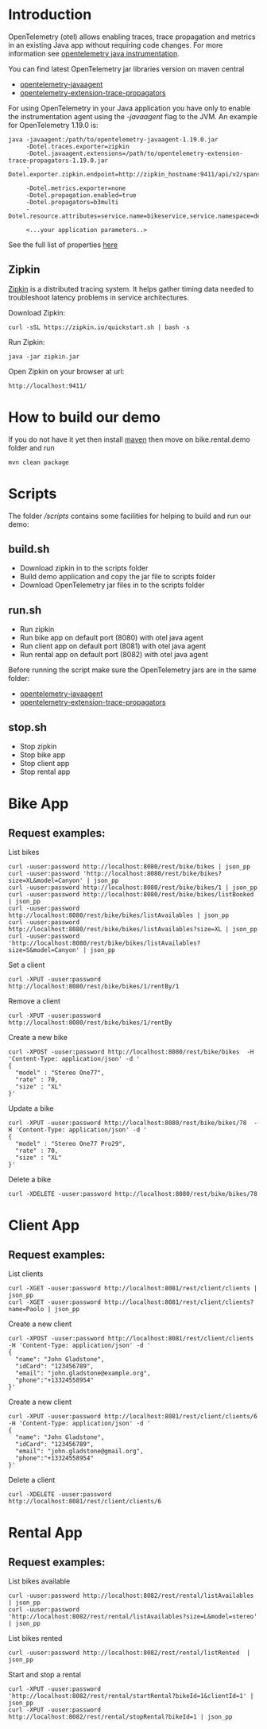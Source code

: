 
# Introduction

OpenTelemetry (otel) allows enabling traces, trace propagation and metrics in an existing Java app without requiring code changes. For more information see [opentelemetry java instrumentation](https://github.com/open-telemetry/opentelemetry-java-instrumentation).

You can find latest OpenTelemetry jar libraries version on maven central

- [opentelemetry-javaagent](https://mvnrepository.com/artifact/io.opentelemetry.javaagent/opentelemetry-javaagent)
- [opentelemetry-extension-trace-propagators](https://mvnrepository.com/artifact/io.opentelemetry/opentelemetry-extension-trace-propagators)


For using OpenTelemetry in your Java application you have only to enable the instrumentation agent using the  _-javaagent_  flag to the JVM. An example for OpenTelemetry 1.19.0 is:​

```
java -javaagent:/path/to/opentelemetry-javaagent-1.19.0.jar​
     -Dotel.traces.exporter=zipkin ​
     -Dotel.javaagent.extensions=/path/to/opentelemetry-extension-trace-propagators-1.19.0.jar  
     -Dotel.exporter.zipkin.endpoint=http://zipkin_hostname:9411/api/v2/spans ​
     -Dotel.metrics.exporter=none
     -Dotel.propagation.enabled=true 
     -Dotel.propagators=b3multi 
     -Dotel.resource.attributes=service.name=bikeservice,service.namespace=demo 

     <...your application parameters..> 
```

See the full list of properties [here](https://github.com/open-telemetry/opentelemetry-java/blob/main/sdk-extensions/autoconfigure/README.md)


## Zipkin

[Zipkin](https://github.com/openzipkin/zipkin) is a distributed tracing system. It helps gather timing data needed to troubleshoot latency problems in service architectures.

Download Zipkin:

```
curl -sSL https://zipkin.io/quickstart.sh | bash -s
```

Run Zipkin:

```
java -jar zipkin.jar
```

Open Zipkin on your browser at url:

```
http://localhost:9411/
```

# How to build our demo

If you do not have it yet then install [maven](https://maven.apache.org/) then move on bike.rental.demo folder and run

```
mvn clean package
```

# Scripts

The folder _/scripts_ contains some facilities for helping to build and run our demo:

## build.sh

- Download zipkin in to the scripts folder
- Build demo application and copy the jar file to scripts folder
- Download OpenTelemetry jar files in to the scripts folder

## run.sh

- Run zipkin
- Run bike app on default port (8080) with otel java agent
- Run client app on default port (8081) with otel java agent
- Run rental app on default port (8082) with otel java agent

Before running the script make sure the OpenTelemetry jars are in the same folder:
- [opentelemetry-javaagent](https://mvnrepository.com/artifact/io.opentelemetry.javaagent/opentelemetry-javaagent)
- [opentelemetry-extension-trace-propagators](https://mvnrepository.com/artifact/io.opentelemetry/opentelemetry-extension-trace-propagators)

## stop.sh

- Stop zipkin
- Stop bike app
- Stop client app
- Stop rental app

# Bike App

## Request examples:

List bikes

```
curl -uuser:password http://localhost:8080/rest/bike/bikes | json_pp
curl -uuser:password 'http://localhost:8080/rest/bike/bikes?size=XL&model=Canyon' | json_pp
curl -uuser:password http://localhost:8080/rest/bike/bikes/1 | json_pp
curl -uuser:password http://localhost:8080/rest/bike/bikes/listBooked | json_pp
curl -uuser:password http://localhost:8080/rest/bike/bikes/listAvailables | json_pp
curl -uuser:password http://localhost:8080/rest/bike/bikes/listAvailables?size=XL | json_pp
curl -uuser:password 'http://localhost:8080/rest/bike/bikes/listAvailables?size=S&model=Canyon' | json_pp
```

Set a client

```
curl -XPUT -uuser:password http://localhost:8080/rest/bike/bikes/1/rentBy/1
```

Remove a client

```
curl -XPUT -uuser:password http://localhost:8080/rest/bike/bikes/1/rentBy
```

Create a new bike

```
curl -XPOST -uuser:password http://localhost:8080/rest/bike/bikes  -H 'Content-Type: application/json' -d '
{
  "model" : "Stereo One77",
  "rate" : 70,
  "size" : "XL"
}'
```

Update a bike

```
curl -XPUT -uuser:password http://localhost:8080/rest/bike/bikes/78  -H 'Content-Type: application/json' -d '
{
  "model" : "Stereo One77 Pro29",
  "rate" : 70,
  "size" : "XL"
}'
```

Delete a bike

```
curl -XDELETE -uuser:password http://localhost:8080/rest/bike/bikes/78
```

# Client App

## Request examples:

List clients

```
curl -XGET -uuser:password http://localhost:8081/rest/client/clients | json_pp
curl -XGET -uuser:password http://localhost:8081/rest/client/clients?name=Paolo | json_pp
```

Create a new client

```
curl -XPOST -uuser:password http://localhost:8081/rest/client/clients -H 'Content-Type: application/json' -d '
{
  "name": "John Gladstone",
  "idCard": "123456789",
  "email": "john.gladstone@example.org",
  "phone":"‎+13324558954"
}'
```

Create a new client

```
curl -XPUT -uuser:password http://localhost:8081/rest/client/clients/6 -H 'Content-Type: application/json' -d '
{
  "name": "John Gladstone",
  "idCard": "123456789",
  "email": "john.gladstone@gmail.org",
  "phone":"‎+13324558954"
}'
```

Delete a client

```
curl -XDELETE -uuser:password http://localhost:8081/rest/client/clients/6
```

# Rental App

## Request examples:

List bikes available

```
curl -uuser:password http://localhost:8082/rest/rental/listAvailables | json_pp
curl -uuser:password 'http://localhost:8082/rest/rental/listAvailables?size=L&model=stereo' | json_pp
```

List bikes rented

```
curl -uuser:password http://localhost:8082/rest/rental/listRented  | json_pp
```

Start and stop a rental

```
curl -XPUT -uuser:password 'http://localhost:8082/rest/rental/startRental?bikeId=1&clientId=1' | json_pp
curl -XPUT -uuser:password http://localhost:8082/rest/rental/stopRental?bikeId=1 | json_pp
```

